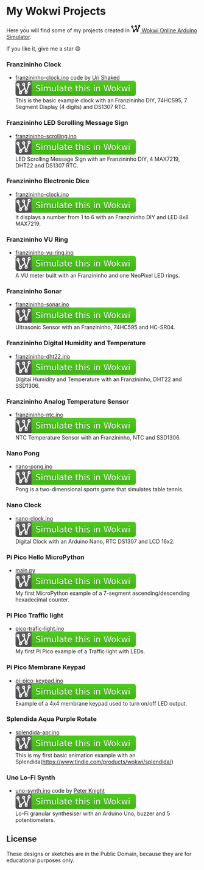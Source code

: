 # My Wokwi Projects

Here you will find some of my projects created in [<img src="wokwi_logo.svg" alt="Wokwi" height="20"> Wokwi Online Arduino Simulator](https://wokwi.com/).

If you like it, give me a star :smile:

### Franzininho Clock
-  [franzininho-clock.ino](franzininho-clock/franzininho-clock.ino) code by [Uri Shaked](https://github.com/urish)  
   [![Wokwi badge](wokwi_badge.svg)](https://wokwi.com/arduino/projects/301738586036765194)  
   This is the basic example clock with an Franzininho DIY, 74HC595, 7 Segment Display (4 digits) and DS1307 RTC.

### Franzininho LED Scrolling Message Sign
-  [franzininho-scrolling.ino](franzininho-scrolling/franzininho-scrolling.ino)  
   [![Wokwi badge](wokwi_badge.svg)](https://wokwi.com/arduino/projects/304826828859638336)  
   LED Scrolling Message Sign with an Franzininho DIY, 4 MAX7219, DHT22 and DS1307 RTC.

### Franzininho Electronic Dice
-  [franzininho-clock.ino](franzininho-dice/franzininho-dice.ino)  
   [![Wokwi badge](wokwi_badge.svg)](https://wokwi.com/arduino/projects/304646764687786560)  
   It displays a number from 1 to 6 with an Franzininho DIY and LED 8x8 MAX7219.

### Franzininho VU Ring
-  [franzininho-vu-ring.ino](franzininho-vu-ring/franzininho-vu-ring.ino)  
   [![Wokwi badge](wokwi_badge.svg)](https://wokwi.com/arduino/projects/303017624723259969)  
   A VU meter built with an Franzininho and one NeoPixel LED rings.

### Franzininho Sonar
-  [franzininho-sonar.ino](franzininho-sonar/franzininho-sonar.ino)  
   [![Wokwi badge](wokwi_badge.svg)](https://wokwi.com/arduino/projects/302020345098928648)  
   Ultrasonic Sensor with an Franzininho, 74HC595 and HC-SR04.

### Franzininho Digital Humidity and Temperature
-  [franzininho-dht22.ino](franzininho-dht22/franzininho-dht22.ino)  
   [![Wokwi badge](wokwi_badge.svg)](https://wokwi.com/arduino/projects/301745949656482317)  
   Digital Humidity and Temperature with an Franzininho, DHT22 and SSD1306.

### Franzininho Analog Temperature Sensor
-  [franzininho-ntc.ino](franzininho-ntc/franzininho-ntc.ino)  
   [![Wokwi badge](wokwi_badge.svg)](https://wokwi.com/arduino/projects/301751077214093834)  
   NTC Temperature Sensor with an Franzininho, NTC and SSD1306.



### Nano Pong
-  [nano-pong.ino](nano-pong/nano-pong.ino)  
   [![Wokwi badge](wokwi_badge.svg)](https://wokwi.com/arduino/projects/290059909639176713)  
   Pong is a two-dimensional sports game that simulates table tennis.

### Nano Clock
-  [nano-clock.ino](nano-clock/nano-clock.ino)  
   [![Wokwi badge](wokwi_badge.svg)](https://wokwi.com/arduino/projects/298783436806554120)  
   Digital Clock with an Arduino Nano, RTC DS1307 and LCD 16x2.

### Pi Pico Hello MicroPython
-  [main.py](pico-hello-micropython/main.py)  
   [![Wokwi badge](wokwi_badge.svg)](https://wokwi.com/arduino/projects/300210834979684872)  
   My first MicroPython example of a 7-segment ascending/descending hexadecimal counter.

### Pi Pico Traffic light
-  [pico-trafic-light.ino](pico-trafic-light/pico-trafic-light.ino)  
   [![Wokwi badge](wokwi_badge.svg)](https://wokwi.com/arduino/projects/298508697979585033)  
   My first Pi Pico example of a Traffic light with LEDs.

### Pi Pico Membrane Keypad
-  [pi-pico-keypad.ino](pi-pico-keypad/pi-pico-keypad.ino)  
   [![Wokwi badge](wokwi_badge.svg)](https://wokwi.com/arduino/projects/300115142081774088)  
   Example of a 4x4 membrane keypad used to turn on/off LED output.

### Splendida Aqua Purple Rotate
-  [splendida-apr.ino](splendida-apr/splendida-apr.ino)  
   [![Wokwi badge](wokwi_badge.svg)](https://wokwi.com/arduino/projects/292327347386843657)  
   This is my first basic animation example with an Splendida(https://www.tindie.com/products/wokwi/splendida/)

### Uno Lo-Fi Synth
-  [uno-synth.ino](uno-synth/uno-synth.ino) code by [Peter Knight](https://code.google.com/archive/p/tinkerit/)  
   [![Wokwi badge](wokwi_badge.svg)](https://wokwi.com/arduino/projects/299483632784900621)  
   Lo-Fi granular synthesiser with an Arduino Uno, buzzer and 5 potentiometers.

## License

These designs or sketches are in the Public Domain, because they are for educational purposes only.
